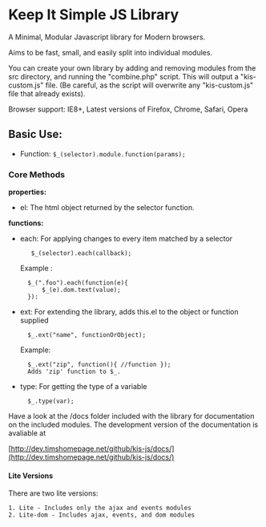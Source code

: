 # Keep It Simple JS Library #

A Minimal, Modular Javascript library for Modern browsers.

Aims to be fast, small, and easily split into individual modules. 

You can create your own library by adding and removing modules from the 
src directory, and running the "combine.php" script. This will output a 
"kis-custom.js" file. (Be careful, as the script will overwrite any "kis-custom.js"
file that already exists).

Browser support: IE8+, Latest versions of Firefox, Chrome, Safari, Opera

## Basic Use: ##

* Function:	`$_(selector).module.function(params);`

### Core Methods  ###
	
**properties:**

* el: The html object returned by the selector function.

**functions:**
			
* each: For applying changes to every item matched by a selector

		 $_(selector).each(callback);
		 	
	Example : 
        
        $_(".foo").each(function(e){
			$_(e).dom.text(value);
		}):
				  
* ext: For extending the library, adds this.el to the object or function supplied
	
    
    	$_.ext("name", functionOrObject);
		
	
	Example: 
	
		$_.ext("zip", function(){ //function });
		Adds 'zip' function to $_.
		
* type: For getting the type of a variable
	
		$_.type(var);


Have a look at the /docs folder included with the library for documentation on the included modules. The development version of the documentation is avaliable at 

[http://dev.timshomepage.net/github/kis-js/docs/](http://dev.timshomepage.net/github/kis-js/docs/)

#### Lite Versions ####

There are two lite versions:

	1. Lite - Includes only the ajax and events modules
	2. Lite-dom - Includes ajax, events, and dom modules
	

		
				
	
	
	
